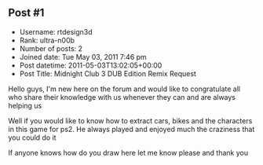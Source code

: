 ## Post #1
- Username: rtdesign3d
- Rank: ultra-n00b
- Number of posts: 2
- Joined date: Tue May 03, 2011 7:46 pm
- Post datetime: 2011-05-03T13:02:05+00:00
- Post Title: Midnight Club 3 DUB Edition Remix Request

Hello guys, I'm new here on the forum and would like to congratulate all who share their knowledge with us whenever they can and are always helping us 

Well if you would like to know how to extract cars, bikes and the characters in this game for ps2. He always played and enjoyed much the craziness that you could do it 

If anyone knows how do you draw here let me know please and thank you
